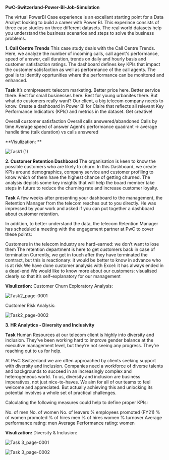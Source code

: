**PwC-Switzerland-Power-BI-Job-Simulation**

The virtual PowerBI Case experience is an excellant starting point for a Data Analyst looking to build a career with Power BI. This experince consists of three case studies on three different datasets. The real world datasets help you understand the business scenarios and steps to solve the business problems.

**1. Call Centre Trends**
This case study deals with the Call Centre Trends. Here, we analyze the number of incoming calls, call agent's performance, speed of answer, call duration, trends on daily and hourly basis and customer satisfaction ratings. The dashboard defines key KPIs that impact the customer satisfaction as well as performance of the call agents. The goal is to identify opprtunities where the performance can be monitored and enhanced.

**Task**
It’s omnipresent: telecom marketing. Better price here. Better service there. Best for small businesses here. Best for young urbanites there. But what do customers really want? Our client, a big telecom company needs to know. Create a dashboard in Power BI for Claire that reflects all relevant Key Performance Indicators (KPIs) and metrics in the dataset. Get creative!

Overall customer satisfaction Overall calls answered/abandoned Calls by time Average speed of answer Agent’s performance quadrant -> average handle time (talk duration) vs calls answered

**Visulization:
**

![Task1 (1)](https://github.com/srivatsanrp/Pwc/assets/40450617/4af074f8-b53a-489c-a621-296421b18eae)


**2. Customer Retention Dashboard**
The organisation is keen to know the possible customers who are likely to churn. In this Dashboard, we create KPIs around demographics, company service and customer profiling to know which of them have the highest chance of getting churned. The analysis depicts some key insights that will help the board member take steps in future to reduce the churning rate and increase customer loyalty.

**Task**
A few weeks after presenting your dashboard to the management, the Retention Manager from the telecom reaches out to you directly. He was impressed by your work and asked if you can put together a dashboard about customer retention.

In addition, to better understand the data, the telecom Retention Manager has scheduled a meeting with the engagement partner at PwC to cover these points:

Customers in the telecom industry are hard-earned: we don’t want to lose them The retention department is here to get customers back in case of termination Currently, we get in touch after they have terminated the contract, but this is reactionary: it would be better to know in advance who is at risk We have done customer analysis with Excel: it has always ended in a dead-end We would like to know more about our customers: visualised clearly so that it’s self-explanatory for our management

**Visulization:**
Customer Churn Exploratory Analysis:

![Task2_page-0001](https://github.com/srivatsanrp/Pwc/assets/40450617/ae9f2cd0-c51e-460a-834b-da2d98a3b995)

Customer Risk Analysis:

![Task2_page-0002](https://github.com/srivatsanrp/Pwc/assets/40450617/610ab99b-0df7-4663-ba1e-55da00581659)


**3. HR Analytics - Diversity and Inclusivity**

**Task**
Human Resources at our telecom client is highly into diversity and inclusion. They’ve been working hard to improve gender balance at the executive management level, but they’re not seeing any progress. They’re reaching out to us for help.

At PwC Switzerland we are often approached by clients seeking support with diversity and inclusion. Companies need a workforce of diverse talents and backgrounds to succeed in an increasingly complex and heterogeneous world. To us, diversity and inclusion are business imperatives, not just nice-to-haves. We aim for all of our teams to feel welcome and appreciated. But actually achieving this and unlocking its potential involves a whole set of practical challenges.

Calculating the following measures could help to define proper KPIs:

No. of men No. of women No. of leavers % employees promoted (FY21) % of women promoted % of hires men % of hires women % turnover Average performance rating: men Average Performance rating: women

**Visulization:**
Diversity & Inclusion:

![Task 3_page-0001](https://github.com/srivatsanrp/Pwc/assets/40450617/4c8b4ed3-e3a7-4b29-8d4c-a30a08699c5c)

![Task 3_page-0002](https://github.com/srivatsanrp/Pwc/assets/40450617/ccd059c0-5efb-4443-a1a9-faaf2c35dc1b)





